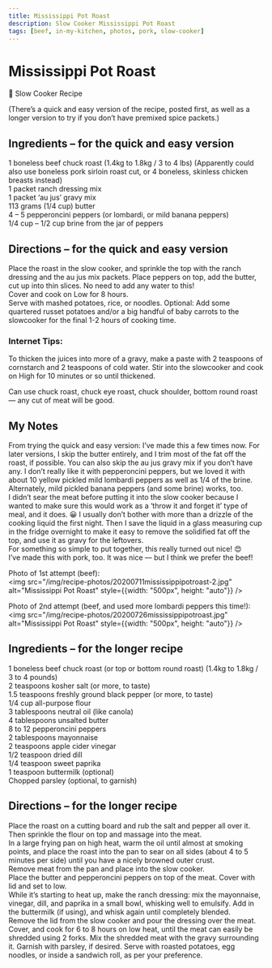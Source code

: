 ```yaml
---
title: Mississippi Pot Roast
description: Slow Cooker Mississippi Pot Roast
tags: [beef, in-my-kitchen, photos, pork, slow-cooker]
---
```


# Mississippi Pot Roast

🍲 Slow Cooker Recipe

(There’s a quick and easy version of the recipe, posted first, as well as a longer version to try if you don’t have premixed spice packets.)

## Ingredients – for the quick and easy version
1 boneless beef chuck roast (1.4kg to 1.8kg / 3 to 4 lbs) (Apparently could also use boneless pork sirloin roast cut, or 4 boneless, skinless chicken breasts instead)  
1 packet ranch dressing mix  
1 packet ‘au jus’ gravy mix  
113 grams (1/4 cup) butter  
4 – 5 pepperoncini peppers (or lombardi, or mild banana peppers)  
1/4 cup – 1/2 cup brine from the jar of peppers

## Directions – for the quick and easy version
Place the roast in the slow cooker, and sprinkle the top with the ranch dressing and the au jus mix packets. Place peppers on top, add the butter, cut up into thin slices. No need to add any water to this!  
Cover and cook on Low for 8 hours.  
Serve with mashed potatoes, rice, or noodles. Optional: Add some quartered russet potatoes and/or a big handful of baby carrots to the slowcooker for the final 1-2 hours of cooking time.

### Internet Tips: 
To thicken the juices into more of a gravy, make a paste with 2 teaspoons of cornstarch and 2 teaspoons of cold water. Stir into the slowcooker and cook on High for 10 minutes or so until thickened.

Can use chuck roast, chuck eye roast, chuck shoulder, bottom round roast — any cut of meat will be good.

## My Notes
From trying the quick and easy version: I’ve made this a few times now. For later versions, I skip the butter entirely, and I trim most of the fat off the roast, if possible. You can also skip the au jus gravy mix if you don’t have any. I don’t really like it with pepperoncini peppers, but we loved it with about 10 yellow pickled mild lombardi peppers as well as 1/4 of the brine. Alternately, mild pickled banana peppers (and some brine) works, too.  
I didn’t sear the meat before putting it into the slow cooker because I wanted to make sure this would work as a ‘throw it and forget it’ type of meal, and it does. 😀
I usually don’t bother with more than a drizzle of the cooking liquid the first night. Then I save the liquid in a glass measuring cup in the fridge overnight to make it easy to remove the solidified fat off the top, and use it as gravy for the leftovers.  
For something so simple to put together, this really turned out nice! 😍  
I’ve made this with pork, too. It was nice — but I think we prefer the beef!  

Photo of 1st attempt (beef):  
<img src="/img/recipe-photos/20200711mississippipotroast-2.jpg" alt="Mississippi Pot Roast" style={{width: "500px", height: "auto"}} />

Photo of 2nd attempt (beef, and used more lombardi peppers this time!):  
<img src="/img/recipe-photos/20200726mississippipotroast.jpg" alt="Mississippi Pot Roast" style={{width: "500px", height: "auto"}} />

## Ingredients – for the longer recipe
1 boneless beef chuck roast (or top or bottom round roast) (1.4kg to 1.8kg / 3 to 4 pounds)  
2 teaspoons kosher salt (or more, to taste)  
1.5 teaspoons freshly ground black pepper (or more, to taste)  
1/4 cup all-purpose flour  
3 tablespoons neutral oil (like canola)  
4 tablespoons unsalted butter  
8 to 12 pepperoncini peppers  
2 tablespoons mayonnaise  
2 teaspoons apple cider vinegar  
1/2 teaspoon dried dill  
1/4 teaspoon sweet paprika  
1 teaspoon buttermilk (optional)  
Chopped parsley (optional, to garnish)

## Directions – for the longer recipe
Place the roast on a cutting board and rub the salt and pepper all over it. Then sprinkle the flour on top and massage into the meat.  
In a large frying pan on high heat, warm the oil until almost at smoking points, and place the roast into the pan to sear on all sides (about 4 to 5 minutes per side) until you have a nicely browned outer crust.  
Remove meat from the pan and place into the slow cooker.  
Place the butter and pepperoncini peppers on top of the meat. Cover with lid and set to low.  
While it’s starting to heat up, make the ranch dressing: mix the mayonnaise, vinegar, dill, and paprika in a small bowl, whisking well to emulsify. Add in the buttermilk (if using), and whisk again until completely blended.  
Remove the lid from the slow cooker and pour the dressing over the meat. Cover, and cook for 6 to 8 hours on low heat, until the meat can easily be shredded using 2 forks. 
Mix the shredded meat with the gravy surrounding it. Garnish with parsley, if desired. Serve with roasted potatoes, egg noodles, or inside a sandwich roll, as per your preference.